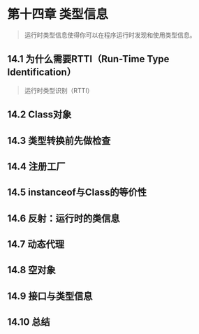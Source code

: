 # 第十四章 类型信息
> 运行时类型信息使得你可以在程序运行时发现和使用类型信息。

## 14.1 为什么需要RTTI（Run-Time Type Identification）
> 运行时类型识别（RTTI）

## 14.2 Class对象


## 14.3 类型转换前先做检查


## 14.4 注册工厂


## 14.5 instanceof与Class的等价性


## 14.6 反射：运行时的类信息


## 14.7 动态代理


## 14.8 空对象


## 14.9 接口与类型信息


## 14.10 总结

